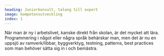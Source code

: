 ```yaml
---
heading: Juniorkonsult, talang till expert
image: kompetensutveckling
index: 1
---
```


När man är ny i arbetslivet, kanske direkt från skolan, är det mycket att lära. Programmering i något eller några språk behärskar man, men det är nu en uppsjö av ramverk/libbar, byggverktyg, testning, patterns, best practices som man behöver sätta sig in i och bemästra.

